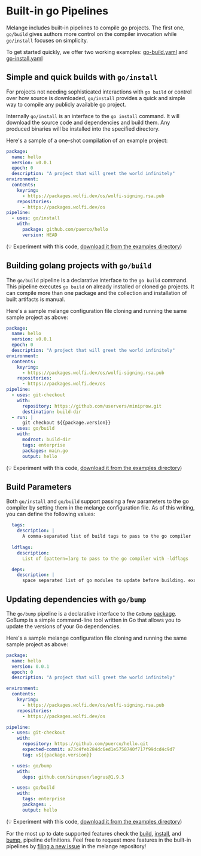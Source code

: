 # Built-in go Pipelines

Melange includes built-in pipelines to compile go projects. The first one, 
`go/build` gives authors more control on the compiler invocation while
`go/install` focuses on simplicity.

To get started quickly, we offer two working examples:
[go-build.yaml](https://github.com/chainguard-dev/melange/blob/main/examples/go-build.yaml) 
and
[go-install.yaml](https://github.com/chainguard-dev/melange/blob/main/examples/go-install.yaml)

## Simple and quick builds with `go/install`

For projects not needing sophisticated interactions with `go build` or control
over how source is downloaded, `go/install` provides a quick and simple way to
compile any publicly available go project.

Internally `go/install` is an interface to the `go install` command. It will
download the source code and dependencies and build them. Any produced binaries
will be installed into the specified directory.

Here's a sample of a one-shot compilation of an example project:

```yaml
package:
  name: hello
  version: v0.0.1
  epoch: 0
  description: "A project that will greet the world infinitely"
environment:
  contents:
    keyring:
      - https://packages.wolfi.dev/os/wolfi-signing.rsa.pub
    repositories:
      - https://packages.wolfi.dev/os
pipeline:
  - uses: go/install
    with:
      package: github.com/puerco/hello
      version: HEAD
```

(:bulb: Experiment with this code, 
[download it from the examples directory](https://github.com/chainguard-dev/melange/blob/main/examples/go-install.yaml))

## Building golang projects with `go/build`

The `go/build` pipeline is a declarative interface to the `go build` command.
This pipeline executes `go build` on already installed or cloned go projects. It 
can compile more than one package and the collection and installation of
built artifacts is manual.

Here's a sample melange configuration file cloning and running the same
sample project as above:

```yaml
package:
  name: hello
  version: v0.0.1
  epoch: 0
  description: "A project that will greet the world infinitely"
environment:
  contents:
    keyring:
      - https://packages.wolfi.dev/os/wolfi-signing.rsa.pub
    repositories:
      - https://packages.wolfi.dev/os
pipeline:
  - uses: git-checkout
    with:
      repository: https://github.com/uservers/miniprow.git
      destination: build-dir
  - run: |
      git checkout ${{package.version}}
  - uses: go/build
    with:
      modroot: build-dir
      tags: enterprise
      packages: main.go
      output: hello
```

(:bulb: Experiment with this code, 
[download it from the examples directory](https://github.com/chainguard-dev/melange/blob/main/examples/go-build.yaml))

## Build Parameters

Both `go/install` and `go/build` support passing a few parameters to the go
compiler by setting them in the melange configuration file. As of this writing,
you can define the following values:

```yaml
  tags:
    description: |
      A comma-separated list of build tags to pass to the go compiler
      
  ldflags:
    description:
      List of [pattern=]arg to pass to the go compiler with -ldflags

  deps:
    description: |
      space separated list of go modules to update before building. example: github.com/foo/bar@v1.2.3
```

## Updating dependencies with `go/bump`

The `go/bump` pipeline is a declarative interface to the `GoBump` 
[package](https://github.com/chainguard-dev/gobump). GoBump is a simple 
command-line tool written in Go that allows you to update the versions 
of your Go dependencies.

Here's a sample melange configuration file cloning and running the same
sample project as above:

```yaml
package:
  name: hello
  version: 0.0.1
  epoch: 0
  description: "A project that will greet the world infinitely"

environment:
  contents:
    keyring:
      - https://packages.wolfi.dev/os/wolfi-signing.rsa.pub
    repositories:
      - https://packages.wolfi.dev/os

pipeline:
  - uses: git-checkout
    with:
      repository: https://github.com/puerco/hello.git
      expected-commit: a73c4feb284dc6ed1e5758740f717f99dcd4c9d7
      tag: v${{package.version}}

  - uses: go/bump
    with:
      deps: github.com/sirupsen/logrus@1.9.3

  - uses: go/build
    with:
      tags: enterprise
      packages: .
      output: hello
```

(:bulb: Experiment with this code, 
[download it from the examples directory](https://github.com/chainguard-dev/melange/blob/main/examples/go-bump.yaml))

For the most up to date supported features check the
[build](https://github.com/chainguard-dev/melange/blob/main/pkg/build/pipelines/go/build.yaml),
[install](https://github.com/chainguard-dev/melange/blob/main/pkg/build/pipelines/go/install.yaml),
and
[bump](https://github.com/chainguard-dev/melange/blob/main/pkg/build/pipelines/go/bump.yaml),
pipeline definitions. Feel free to request more features in
the built-in pipelines by
[filing a new issue](https://github.com/chainguard-dev/melange/issues/new) in 
the melange repository!
